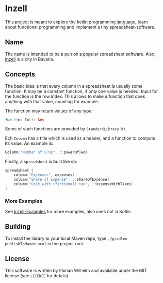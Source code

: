 # Inzell

This project is meant to explore the kotlin programming language, learn about functional programming and implement a tiny spreadsheet-software.

## Name

The name is intended to be a pun on a popular spreadsheet software.
Also, [Inzell](https://en.wikipedia.org/wiki/Inzell) is a city in Bavaria.

## Concepts

The basic idea is that every column in a spreadsheet is usually some function.
It may be a constant function, if only one value is needed.
Input for the function is the row index.
This allows to make a function that does anything with that value, counting for example.

The function may return values of any type:

```kotlin
fun f(n: Int): Any
```

Some of such functions are provided by `StandardLibrary.kt`.

Ech `Column` has a title which is used as a header, and a function to compute its value.
An example is:

```kotlin
Column("Number of CPUs", ::powerOfTwo)
```

Finally, a `spreadsheet` is built like so:

```kotlin
spreadsheet {
    column("Expenses", expenses)
    column("Share of Expense", ::shareOfExpense)
    column("Cost with (fictional) tax", ::expenseWithTaxes)
}
```

### More Examples

See [Inzell-Examples](https://github.com/fwilhe2/Inzell-Examples/) for more examples, also ones not in Kotlin.

## Building

To install the library to your local Maven repo, type `./gradlew publishToMavenLocal` in the project root.

## License

This software is written by Florian Wilhelm and available under the MIT license (see `LICENSE` for details)
